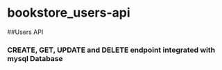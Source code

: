 # bookstore_users-api
##Users API 
### CREATE, GET, UPDATE and DELETE endpoint integrated with mysql Database
